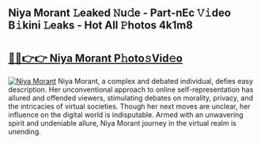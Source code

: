 ## Niya Morant 𝙻eaked 𝙽u𝚍e - Part-nEc 𝚅𝚒deo B𝚒kini 𝙻eaks - Hot All 𝙿hotos 4k1m8

# <h2><a href="http://ld3wgr.urlbe.top/?page=Niya+Morant">🔗🔗👉👉 Niya Morant P𝚑oto𝚜Vid𝚎o</a></h2>

[![Niya Morant](https://i.imgur.com/eBuTRDB.gif)](http://ld3wgr.urlbe.top/?page=Niya+Morant)
Niya Morant, a complex and debated individual, defies easy description. Her unconventional approach to online self-representation has allured and offended viewers, stimulating debates on morality, privacy, and the intricacies of virtual societies. Though her next moves are unclear, her influence on the digital world is indisputable. Armed with an unwavering spirit and undeniable allure, Niya Morant journey in the virtual realm is unending.

